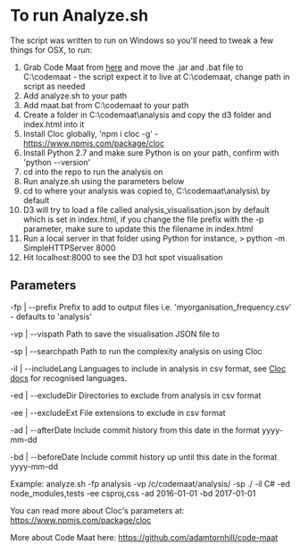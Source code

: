 # To run Analyze.sh

The script was written to run on Windows so you'll need to tweak a few things for OSX, to run:

1. Grab Code Maat from [here](http://www.adamtornhill.com/code/crimescenetools) and move the .jar and .bat file to C:\codemaat   - the script expect it to live at C:\codemaat, change path in script as needed
2. Add analyze.sh to your path
3. Add maat.bat from C:\codemaat to your path
4. Create a folder in C:\codemaat\analysis and copy the d3 folder and index.html into it
5. Install Cloc globally, 'npm i cloc -g' - https://www.npmjs.com/package/cloc
6. Install Python 2.7 and make sure Python is on your path, confirm with 'python --version'
7. cd into the repo to run the analysis on
8. Run analyze.sh using the parameters below
9. cd to where your analysis was copied to, C:\codemaat\analysis\ by default
10. D3 will try to load a file called analysis_visualisation.json by default which is set in index.html, if you change the file prefix with the -p parameter, make sure to update this the filename in index.html
11. Run a local server in that folder using Python for instance, > python -m SimpleHTTPServer 8000
12. Hit localhost:8000 to see the D3 hot spot visualisation

## Parameters

-fp | --prefix
Prefix to add to output files i.e. 'myorganisation_frequency.csv' - defaults to 'analysis'

-vp | --vispath
Path to save the visualisation JSON file to

-sp | --searchpath
Path to run the complexity analysis on using Cloc

-il | --includeLang
Languages to include in analysis in csv format, see [Cloc docs](http://cloc.sourceforge.net/#Languages) for recognised languages.

-ed | --excludeDir
Directories to exclude from analysis in csv format

-ee | --excludeExt
File extensions to exclude in csv format

-ad | --afterDate
Include commit history from this date in the format yyyy-mm-dd

-bd | --beforeDate
Include commit history up until this date in the format yyyy-mm-dd


Example:
analyze.sh -fp analysis -vp /c/codemaat/analysis/ -sp ./ -il C# -ed node_modules,tests -ee csproj,css -ad 2016-01-01 -bd 2017-01-01

You can read more about Cloc's parameters at:
https://www.npmjs.com/package/cloc

More about Code Maat here:
https://github.com/adamtornhill/code-maat